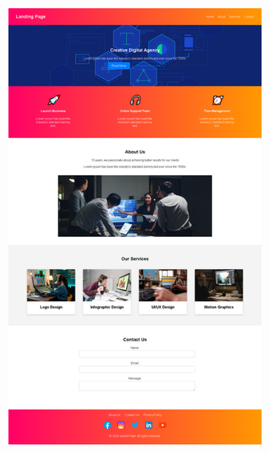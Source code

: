 <img src="https://github.com/JenishPatel14/landing-page/blob/main/screencapture-file-E-JENISH-2023-landing-page-landing-page-html-2024-06-24-14_54_04.png">
